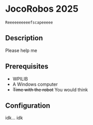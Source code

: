 # JocoRobos 2025
    Reeeeeeeeeefscapeeeee

## Description

Please help me

## Prerequisites

* WPILIB
* A Windows computer
* ~~Time with the robot~~ You would think

## Configuration

idk... idk
